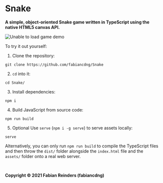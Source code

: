 # Snake

**A simple, object-oriented Snake game written in TypeScript using the native HTML5 canvas API.**

![Unable to load game demo](.github/media/game-demo.gif)

To try it out yourself:

1. Clone the repository:
```
git clone https://github.com/fabiancdng/Snake
```

2. `cd` into it:
```
cd Snake/
```

3. Install dependencies:
```
npm i
```

4. Build JavaScript from source code:
```
npm run build
```

5. Optional Use `serve` (`npm i -g serve`) to serve assets locally:
```
serve
```

Alternatively, you can only run `npm run build` to compile the TypeScript files and then throw the `dist/` folder alongside the `index.html` file and the `assets/` folder onto a real web server.

<br>

**Copyright &copy; 2021 Fabian Reinders (fabiancdng)**